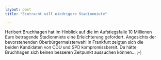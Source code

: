 ```yaml
---
layout: post
title: "Eintracht will niedrigere Stadionmiete"

---
```


Heribert Bruchhagen hat im Hinblick auf die im Aufstiegsfalle 10 Millionen Euro betragende Stadionmiete eine Erleichterung gefordert. Angesichts der bevorstehenden Oberbürgermeisterwahl in Frankfurt zeigten sich die beiden Kandidaten von CDU und SPD kompromissbereit. Da hätte Bruchhagen sich keinen besseren Zeitpunkt aussuchen können... ;-)


